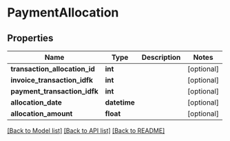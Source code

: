 # PaymentAllocation

## Properties
Name | Type | Description | Notes
------------ | ------------- | ------------- | -------------
**transaction_allocation_id** | **int** |  | [optional] 
**invoice_transaction_idfk** | **int** |  | [optional] 
**payment_transaction_idfk** | **int** |  | [optional] 
**allocation_date** | **datetime** |  | [optional] 
**allocation_amount** | **float** |  | [optional] 

[[Back to Model list]](../README.md#documentation-for-models) [[Back to API list]](../README.md#documentation-for-api-endpoints) [[Back to README]](../README.md)


